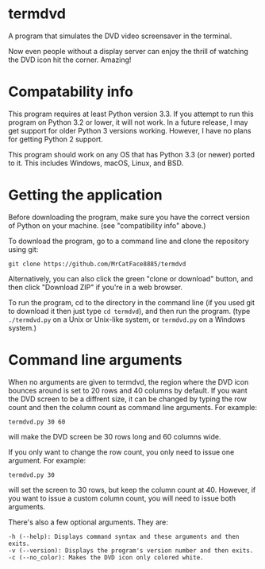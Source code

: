 # termdvd
A program that simulates the DVD video screensaver in the terminal.

Now even people without a display server can enjoy the thrill of watching the DVD icon hit the corner. Amazing!

# Compatability info
This program requires at least Python version 3.3. If you attempt to run this program on Python 3.2 or lower, it will not work. In a future release, I may get support for older Python 3 versions working. However, I have no plans for getting Python 2 support.

This program should work on any OS that has Python 3.3 (or newer) ported to it. This includes Windows, macOS, Linux, and BSD.

# Getting the application
Before downloading the program, make sure you have the correct version of Python on your machine. (see "compatibility info" above.)

To download the program, go to a command line and clone the repository using git:

`git clone https://github.com/MrCatFace8885/termdvd`

Alternatively, you can also click the green "clone or download" button, and then click "Download ZIP" if you're in a web browser.

To run the program, cd to the directory in the command line (if you used git to download it then just type `cd termdvd`), and then run the program. (type `./termdvd.py` on a Unix or Unix-like system, or `termdvd.py` on a Windows system.)

# Command line arguments
When no arguments are given to termdvd, the region where the DVD icon bounces around is set to 20 rows and 40 columns by default.
If you want the DVD screen to be a diffrent size, it can be changed by typing the row count and then the column count as command line arguments. For example:

`termdvd.py 30 60`

will make the DVD screen be 30 rows long and 60 columns wide.

If you only want to change the row count, you only need to issue one argument. For example:

`termdvd.py 30`

will set the screen to 30 rows, but keep the column count at 40. However, if you want to issue a custom column count, you will need to issue both arguments.

There's also a few optional arguments. They are:

```
-h (--help): Displays command syntax and these arguments and then exits.
-v (--version): Displays the program's version number and then exits.
-c (--no_color): Makes the DVD icon only colored white.
```

